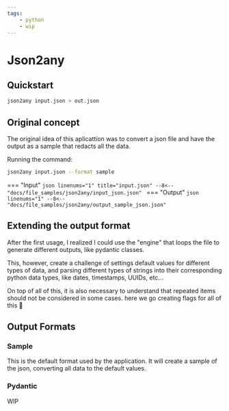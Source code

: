 ```yaml
---
tags:
    - python
    - wip
---
```


# Json2any

## Quickstart

```bash
json2any input.json > out.json
```

## Original concept

The original idea of this aplicattion was to convert a json file and have the output as a sample that redacts all the data.

Running the command:

```bash
json2any input.json --format sample
```

=== "Input"
    ```json linenums="1" title="input.json"
        --8<-- "docs/file_samples/json2any/input_json.json"
    ```
=== "Output"
    ```json linenums="1"
        --8<-- "docs/file_samples/json2any/output_sample_json.json"
    ```


## Extending the output format

After the first usage, I realized I could use the "engine" that loops the file to generate different outputs, like pydantic classes.

This, however, create a challenge of settings default values for different types of data, and parsing different types of strings into their corresponding python data types, like dates, timestamps, UUIDs, etc...

On top of all of this, it is also necessary to understand that repeated items should not be considered in some cases. here we go creating flags for all of this :rofl:
## Output Formats
### Sample

This is the default format used by the application. It will create a sample of the json, converting all data to the default values.

### Pydantic
WIP